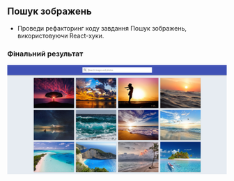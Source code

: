 ## Пошук зображень

- Проведи рефакторинг коду завдання Пошук зображень, використовуючи React-хуки.

### Фінальний результат

![screencapture](./assets/screencapture.png)

